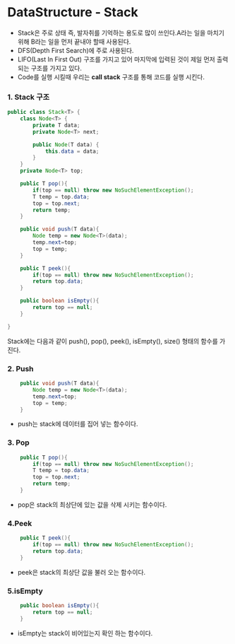 # DataStructure - Stack

- Stack은 주로 상태 즉, 발자취를 기억하는 용도로 많이 쓰인다.A라는 일을 마치기 위해 B라는 일을 먼저 끝내야 할때 사용된다.
- DFS(Depth First Search)에 주로 사용된다.
- LIFO(Last In First Out) 구조를 가지고 있어 마지막에 입력된 것이 제일 먼저 출력 되는 구조를 가지고 있다.
- Code를 실행 시킬때 우리는 **call stack** 구조를 통해 코드를 실행 시킨다.

### 1. Stack 구조

```Java 
public class Stack<T> {
    class Node<T> {
        private T data;
        private Node<T> next;

        public Node(T data) {
            this.data = data;
        }
    }
    private Node<T> top;

    public T pop(){
        if(top == null) throw new NoSuchElementException();
        T temp = top.data;
        top = top.next;
        return temp;
    }

    public void push(T data){
        Node temp = new Node<T>(data);
        temp.next=top;
        top = temp;
    }

    public T peek(){
        if(top == null) throw new NoSuchElementException();
        return top.data;
    }

    public boolean isEmpty(){
        return top == null;
    }

}

```

Stack에는 다음과 같이 push(), pop(), peek(), isEmpty(), size() 형태의 함수를 가진다.

### 2. Push

```java 
    public void push(T data){
        Node temp = new Node<T>(data);
        temp.next=top;
        top = temp;
    }
```

- push는 stack에 데이터를 집어 넣는 함수이다.

### 3. Pop

```Java 
    public T pop(){
        if(top == null) throw new NoSuchElementException();
        T temp = top.data;
        top = top.next;
        return temp;
    }
```

- pop은 stack의 최상단에 있는 값을 삭제 시키는 함수이다.

  

### 4.Peek

```Java 
    public T peek(){
        if(top == null) throw new NoSuchElementException();
        return top.data;
    }
```

- peek은 stack의 최상단 값을 불러 오는 함수이다.

  

### 5.isEmpty

```java 
    public boolean isEmpty(){
        return top == null;
    }
```

- isEmpty는 stack이 비어있는지 확인 하는 함수이다.

  
